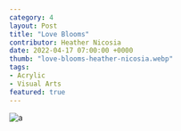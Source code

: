 ```yaml
---
category: 4
layout: Post
title: "Love Blooms"
contributor: Heather Nicosia
date: 2022-04-17 07:00:00 +0000
thumb: "love-blooms-heather-nicosia.webp"
tags: 
- Acrylic
- Visual Arts
featured: true
---
```

<img src="{{ site.baseurl }}/uploads/love-blooms-heather-nicosia.jpg" 
    alt="a">